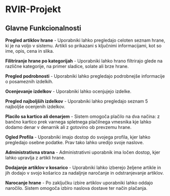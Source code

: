 # RVIR-Projekt

## Glavne Funkcionalnosti

**Pregled artiklov hrane** - Uporabniki lahko pregledajo celoten seznam hrane, ki je na voljo v sistemu. Artikli so prikazani s ključnimi informacijami, kot so ime, opis, cena in slika.

**Filitriranje hrane po kategorijah** - Uporabniki lahko hrano filtrirajo glede na različne kategorije, na primer sladice, solate ali brze hrane.

**Pregled podrobnosti** - Uporabniki lahko pregledajo podrobnejše informacije o posameznih izdelkih.

**Ocenjevanje izdelkov** - Uporabniki lahko ocenjujejo izdelke.

**Pregled najboljših izdelkov** - Uporabniki lahko pregledajo seznam 5 najboljše ocenjenih izdelkov.

**Placilo sa kartico ali denarjem** - Sistem omogoča plačilo na dva načina: z bančno kartico prek varnega spletnega plačilnega vmesnika kje lahko dodamo denar v denarnik ali z gotovino ob prevzemu hrane.

**Ogled Profila** - Uporabniki imajo dostop do svojega profila, kjer lahko pregledajo osebne podatke. Prav tako lahko uredijo svoje naslove.

**Administrativna strana** - Administrativni uporabnik ima ločen dostop, kjer lahko upravlja z artikli hrane.

**Dodajanje artiklov v kosarico** - Uporabniki lahko izberejo željene artikle in jih dodajo v svojo košarico za nadaljnje naročanje in odstranjevanje artiklov.

**Narocanje hrane** - Po zaključku izbire artiklov uporabniki lahko oddajo naročilo. Sistem omogoča izbiro naslova dostave ter način plačanja.
